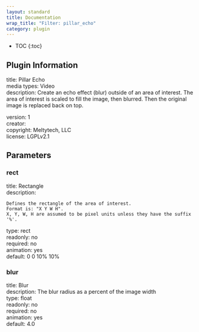 ```yaml
---
layout: standard
title: Documentation
wrap_title: "Filter: pillar_echo"
category: plugin
---
```

* TOC
{:toc}

## Plugin Information

title: Pillar Echo  
media types:
Video  
description: Create an echo effect (blur) outside of an area of interest.
The area of interest is scaled to fill the image, then blurred. Then the original image is replaced back on top.
  
version: 1  
creator:   
copyright: Meltytech, LLC  
license: LGPLv2.1  

## Parameters

### rect

title: Rectangle    
description:
```
Defines the rectangle of the area of interest.
Format is: "X Y W H".
X, Y, W, H are assumed to be pixel units unless they have the suffix '%'.
```
type: rect  
readonly: no  
required: no  
animation: yes  
default: 0 0 10% 10%  

### blur

title: Blur    
description:
The blur radius as a percent of the image width  
type: float  
readonly: no  
required: no  
animation: yes  
default: 4.0  

